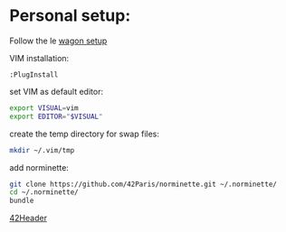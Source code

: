 # Personal setup:

Follow the le [wagon setup](https://github.com/lewagon/setup/blob/master/macOS.md)

VIM installation:
```VIM
:PlugInstall
```
set VIM as default editor:
```bash
export VISUAL=vim
export EDITOR="$VISUAL"
```
create the temp directory for swap files:
```bash
mkdir ~/.vim/tmp
```
add norminette:
```bash
git clone https://github.com/42Paris/norminette.git ~/.norminette/
cd ~/.norminette/
bundle
```
[42Header](https://github.com/42Paris/42header)
